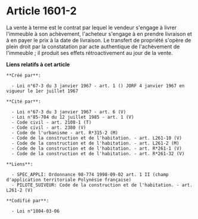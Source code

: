 # Article 1601-2

La vente à terme est le contrat par lequel le vendeur s'engage à livrer l'immeuble à son achèvement, l'acheteur s'engage à en
prendre livraison et à en payer le prix à la date de livraison. Le transfert de propriété s'opère de plein droit par la
constatation par acte authentique de l'achèvement de l'immeuble ; il produit ses effets rétroactivement au jour de la vente.

**Liens relatifs à cet article**

	**Créé par**:

	  - Loi n°67-3 du 3 janvier 1967 - art. 1 () JORF 4 janvier 1967 en vigueur le 1er juillet 1967

	**Cité par**:

	  - Loi n°67-3 du 3 janvier 1967 - art. 6 (V)
	  - Loi n°85-704 du 12 juillet 1985 - art. 1 (V)
	  - Code civil - art. 2108-1 (T)
	  - Code civil - art. 2380 (V)
	  - Code de l'urbanisme - art. R*315-2 (M)
	  - Code de la construction et de l'habitation. - art. L261-10 (V)
	  - Code de la construction et de l'habitation. - art. L261-2 (M)
	  - Code de la construction et de l'habitation. - art. R*261-1 (V)
	  - Code de la construction et de l'habitation. - art. R*261-32 (V)

	**Liens**:

	  - SPEC_APPLI: Ordonnance 98-774 1998-09-02 art. 1 II (champ d'application territoriale Polynésie française)
	  - PILOTE_SUIVEUR: Code de la construction et de l'habitation. - art. L261-2 (V)

	**Codifié par**:

	  - Loi n°1804-03-06
